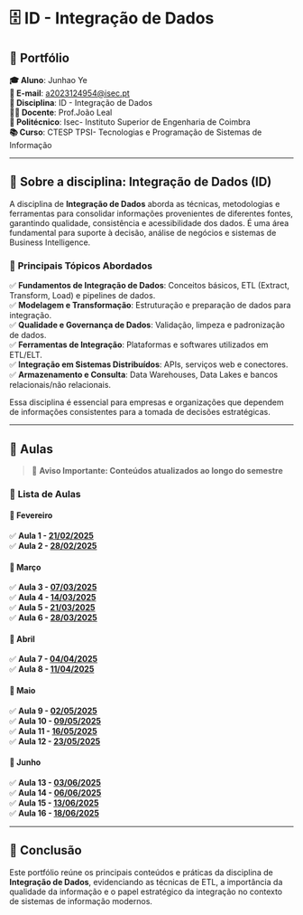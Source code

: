 # 🗄️ ID - Integração de Dados  

## 📌 Portfólio  

**🎓 Aluno**: Junhao Ye  
**📧 E-mail**: a2023124954@isec.pt  
**📖 Disciplina**: ID - Integração de Dados  
**👨‍🏫 Docente**: Prof.João Leal  
**🏫 Politécnico**: Isec- Instituto Superior de Engenharia de Coimbra  
**📚 Curso**: CTESP TPSI- Tecnologias e Programação de Sistemas de Informação  

---

## 📌 Sobre a disciplina: **Integração de Dados (ID)**  

A disciplina de **Integração de Dados** aborda as técnicas, metodologias e ferramentas para consolidar informações provenientes de diferentes fontes, garantindo qualidade, consistência e acessibilidade dos dados. É uma área fundamental para suporte à decisão, análise de negócios e sistemas de Business Intelligence.  

### 🔹 **Principais Tópicos Abordados**  
✅ **Fundamentos de Integração de Dados**: Conceitos básicos, ETL (Extract, Transform, Load) e pipelines de dados.  
✅ **Modelagem e Transformação**: Estruturação e preparação de dados para integração.  
✅ **Qualidade e Governança de Dados**: Validação, limpeza e padronização de dados.  
✅ **Ferramentas de Integração**: Plataformas e softwares utilizados em ETL/ELT.  
✅ **Integração em Sistemas Distribuídos**: APIs, serviços web e conectores.  
✅ **Armazenamento e Consulta**: Data Warehouses, Data Lakes e bancos relacionais/não relacionais.  

Essa disciplina é essencial para empresas e organizações que dependem de informações consistentes para a tomada de decisões estratégicas.  

---

## 📌 Aulas  

> 📌 **Aviso Importante: Conteúdos atualizados ao longo do semestre**  

### 📅 **Lista de Aulas**   

#### 📅 **Fevereiro**   
✅ **Aula 1 - [21/02/2025](link_do_arquivo)**  
✅ **Aula 2 - [28/02/2025](link_do_arquivo)**  

#### 📅 **Março**   
✅ **Aula 3 - [07/03/2025](link_do_arquivo)**  
✅ **Aula 4 - [14/03/2025](link_do_arquivo)**  
✅ **Aula 5 - [21/03/2025](link_do_arquivo)**  
✅ **Aula 6 - [28/03/2025](link_do_arquivo)**  

#### 📅 **Abril**   
✅ **Aula 7 - [04/04/2025](link_do_arquivo)**  
✅ **Aula 8 - [11/04/2025](link_do_arquivo)**  

#### 📅 **Maio**  
✅ **Aula 9 - [02/05/2025](link_do_arquivo)**  
✅ **Aula 10 - [09/05/2025](link_do_arquivo)**  
✅ **Aula 11 - [16/05/2025](link_do_arquivo)**  
✅ **Aula 12 - [23/05/2025](link_do_arquivo)**  

#### 📅 **Junho**  
✅ **Aula 13 - [03/06/2025](link_do_arquivo)**  
✅ **Aula 14 - [06/06/2025](link_do_arquivo)**  
✅ **Aula 15 - [13/06/2025](link_do_arquivo)**  
✅ **Aula 16 - [18/06/2025](link_do_arquivo)**  

---

## 📌 Conclusão  

Este portfólio reúne os principais conteúdos e práticas da disciplina de **Integração de Dados**, evidenciando as técnicas de ETL, a importância da qualidade da informação e o papel estratégico da integração no contexto de sistemas de informação modernos.  
